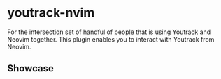 # youtrack-nvim

For the intersection set of handful of people that is using Youtrack and Neovim together. This plugin enables you to interact with Youtrack from Neovim.

## Showcase
